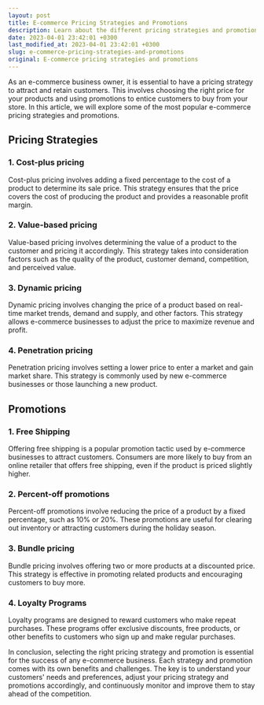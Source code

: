 ```yaml
---
layout: post
title: E-commerce Pricing Strategies and Promotions
description: Learn about the different pricing strategies and promotions that e-commerce businesses use to attract and retain customers.
date: 2023-04-01 23:42:01 +0300
last_modified_at: 2023-04-01 23:42:01 +0300
slug: e-commerce-pricing-strategies-and-promotions
original: E-commerce pricing strategies and promotions
---
```

As an e-commerce business owner, it is essential to have a pricing strategy to attract and retain customers. This involves choosing the right price for your products and using promotions to entice customers to buy from your store. In this article, we will explore some of the most popular e-commerce pricing strategies and promotions.

## Pricing Strategies

### 1. Cost-plus pricing

Cost-plus pricing involves adding a fixed percentage to the cost of a product to determine its sale price. This strategy ensures that the price covers the cost of producing the product and provides a reasonable profit margin.

### 2. Value-based pricing

Value-based pricing involves determining the value of a product to the customer and pricing it accordingly. This strategy takes into consideration factors such as the quality of the product, customer demand, competition, and perceived value.

### 3. Dynamic pricing

Dynamic pricing involves changing the price of a product based on real-time market trends, demand and supply, and other factors. This strategy allows e-commerce businesses to adjust the price to maximize revenue and profit.

### 4. Penetration pricing

Penetration pricing involves setting a lower price to enter a market and gain market share. This strategy is commonly used by new e-commerce businesses or those launching a new product.

## Promotions

### 1. Free Shipping

Offering free shipping is a popular promotion tactic used by e-commerce businesses to attract customers. Consumers are more likely to buy from an online retailer that offers free shipping, even if the product is priced slightly higher.

### 2. Percent-off promotions

Percent-off promotions involve reducing the price of a product by a fixed percentage, such as 10% or 20%. These promotions are useful for clearing out inventory or attracting customers during the holiday season.

### 3. Bundle pricing

Bundle pricing involves offering two or more products at a discounted price. This strategy is effective in promoting related products and encouraging customers to buy more.

### 4. Loyalty Programs

Loyalty programs are designed to reward customers who make repeat purchases. These programs offer exclusive discounts, free products, or other benefits to customers who sign up and make regular purchases.

In conclusion, selecting the right pricing strategy and promotion is essential for the success of any e-commerce business. Each strategy and promotion comes with its own benefits and challenges. The key is to understand your customers' needs and preferences, adjust your pricing strategy and promotions accordingly, and continuously monitor and improve them to stay ahead of the competition.